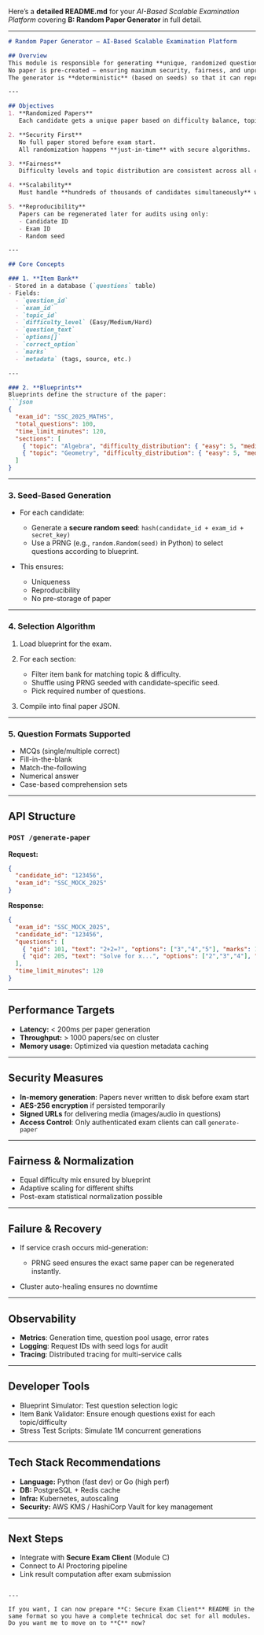 Here’s a **detailed README.md** for your *AI-Based Scalable Examination Platform* covering **B: Random Paper Generator** in full detail.

---

````markdown
# Random Paper Generator — AI-Based Scalable Examination Platform

## Overview
This module is responsible for generating **unique, randomized question papers** for each candidate **at the time of the exam**.  
No paper is pre-created — ensuring maximum security, fairness, and unpredictability.  
The generator is **deterministic** (based on seeds) so that it can reproduce the same paper for auditing without storing the whole paper in the DB.

---

## Objectives
1. **Randomized Papers**  
   Each candidate gets a unique paper based on difficulty balance, topic coverage, and exam blueprint.

2. **Security First**  
   No full paper stored before exam start.  
   All randomization happens **just-in-time** with secure algorithms.

3. **Fairness**  
   Difficulty levels and topic distribution are consistent across all candidates.

4. **Scalability**  
   Must handle **hundreds of thousands of candidates simultaneously** without slowing down.

5. **Reproducibility**  
   Papers can be regenerated later for audits using only:
   - Candidate ID
   - Exam ID
   - Random seed

---

## Core Concepts

### 1. **Item Bank**
- Stored in a database (`questions` table)
- Fields:
  - `question_id`
  - `exam_id`
  - `topic_id`
  - `difficulty_level` (Easy/Medium/Hard)
  - `question_text`
  - `options[]`
  - `correct_option`
  - `marks`
  - `metadata` (tags, source, etc.)

---

### 2. **Blueprints**
Blueprints define the structure of the paper:
```json
{
  "exam_id": "SSC_2025_MATHS",
  "total_questions": 100,
  "time_limit_minutes": 120,
  "sections": [
    { "topic": "Algebra", "difficulty_distribution": { "easy": 5, "medium": 10, "hard": 5 } },
    { "topic": "Geometry", "difficulty_distribution": { "easy": 5, "medium": 10, "hard": 5 } }
  ]
}
````

---

### 3. **Seed-Based Generation**

* For each candidate:

  * Generate a **secure random seed**: `hash(candidate_id + exam_id + secret_key)`
  * Use a PRNG (e.g., `random.Random(seed)` in Python) to select questions according to blueprint.
* This ensures:

  * Uniqueness
  * Reproducibility
  * No pre-storage of paper

---

### 4. **Selection Algorithm**

1. Load blueprint for the exam.
2. For each section:

   * Filter item bank for matching topic & difficulty.
   * Shuffle using PRNG seeded with candidate-specific seed.
   * Pick required number of questions.
3. Compile into final paper JSON.

---

### 5. **Question Formats Supported**

* MCQs (single/multiple correct)
* Fill-in-the-blank
* Match-the-following
* Numerical answer
* Case-based comprehension sets

---

## API Structure

### `POST /generate-paper`

**Request:**

```json
{
  "candidate_id": "123456",
  "exam_id": "SSC_MOCK_2025"
}
```

**Response:**

```json
{
  "exam_id": "SSC_MOCK_2025",
  "candidate_id": "123456",
  "questions": [
    { "qid": 101, "text": "2+2=?", "options": ["3","4","5"], "marks": 1 },
    { "qid": 205, "text": "Solve for x...", "options": ["2","3","4"], "marks": 2 }
  ],
  "time_limit_minutes": 120
}
```

---

## Performance Targets

* **Latency:** < 200ms per paper generation
* **Throughput:** > 1000 papers/sec on cluster
* **Memory usage:** Optimized via question metadata caching

---

## Security Measures

* **In-memory generation**: Papers never written to disk before exam start
* **AES-256 encryption** if persisted temporarily
* **Signed URLs** for delivering media (images/audio in questions)
* **Access Control**: Only authenticated exam clients can call `generate-paper`

---

## Fairness & Normalization

* Equal difficulty mix ensured by blueprint
* Adaptive scaling for different shifts
* Post-exam statistical normalization possible

---

## Failure & Recovery

* If service crash occurs mid-generation:

  * PRNG seed ensures the exact same paper can be regenerated instantly.
* Cluster auto-healing ensures no downtime

---

## Observability

* **Metrics**: Generation time, question pool usage, error rates
* **Logging**: Request IDs with seed logs for audit
* **Tracing**: Distributed tracing for multi-service calls

---

## Developer Tools

* Blueprint Simulator: Test question selection logic
* Item Bank Validator: Ensure enough questions exist for each topic/difficulty
* Stress Test Scripts: Simulate 1M concurrent generations

---

## Tech Stack Recommendations

* **Language:** Python (fast dev) or Go (high perf)
* **DB:** PostgreSQL + Redis cache
* **Infra:** Kubernetes, autoscaling
* **Security:** AWS KMS / HashiCorp Vault for key management

---

## Next Steps

* Integrate with **Secure Exam Client** (Module C)
* Connect to AI Proctoring pipeline
* Link result computation after exam submission

```

---

If you want, I can now prepare **C: Secure Exam Client** README in the same format so you have a complete technical doc set for all modules.  
Do you want me to move on to **C** now?
```
